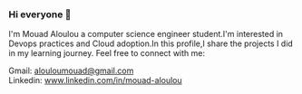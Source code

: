 ### Hi everyone  👋

I'm Mouad Aloulou a computer science engineer student.I'm interested in Devops practices and Cloud adoption.In this profile,I share the projects I did in my learning journey.
Feel free to connect with me: <br/>

Gmail: alouloumouad@gmail.com <br/>
Linkedin: www.linkedin.com/in/mouad-aloulou



<!--
**MouadAl/MouadAl** is a ✨ _special_ ✨ repository because its `README.md` (this file) appears on your GitHub profile.

Here are some ideas to get you started:

- 🔭 I’m currently working on ...
- 🌱 I’m currently learning ...
- 👯 I’m looking to collaborate on ...
- 🤔 I’m looking for help with ...
- 💬 Ask me about ...
- 📫 How to reach me: ...
- 😄 Pronouns: ...
- ⚡ Fun fact: ...
-->
